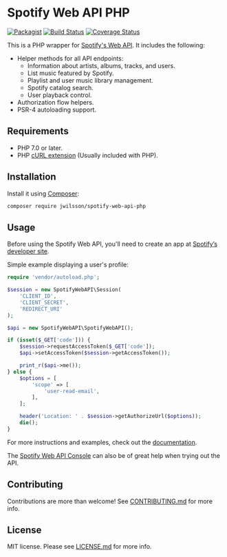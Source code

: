 # Spotify Web API PHP

[![Packagist](https://img.shields.io/packagist/v/jwilsson/spotify-web-api-php.svg)](https://packagist.org/packages/jwilsson/spotify-web-api-php)
[![Build Status](https://travis-ci.org/jwilsson/spotify-web-api-php.svg?branch=master)](https://travis-ci.org/jwilsson/spotify-web-api-php)
[![Coverage Status](https://coveralls.io/repos/jwilsson/spotify-web-api-php/badge.svg?branch=master)](https://coveralls.io/r/jwilsson/spotify-web-api-php?branch=master)

This is a PHP wrapper for [Spotify's Web API](https://developer.spotify.com/web-api/). It includes the following:

* Helper methods for all API endpoints:
    * Information about artists, albums, tracks, and users.
    * List music featured by Spotify.
    * Playlist and user music library management.
    * Spotify catalog search.
    * User playback control.
* Authorization flow helpers.
* PSR-4 autoloading support.

## Requirements
* PHP 7.0 or later.
* PHP [cURL extension](http://php.net/manual/en/book.curl.php) (Usually included with PHP).

## Installation
Install it using [Composer](https://getcomposer.org/):

```sh
composer require jwilsson/spotify-web-api-php
```

## Usage
Before using the Spotify Web API, you'll need to create an app at [Spotify’s developer site](https://developer.spotify.com/web-api/).

Simple example displaying a user's profile:
```php
require 'vendor/autoload.php';

$session = new SpotifyWebAPI\Session(
    'CLIENT_ID',
    'CLIENT_SECRET',
    'REDIRECT_URI'
);

$api = new SpotifyWebAPI\SpotifyWebAPI();

if (isset($_GET['code'])) {
    $session->requestAccessToken($_GET['code']);
    $api->setAccessToken($session->getAccessToken());

    print_r($api->me());
} else {
    $options = [
        'scope' => [
            'user-read-email',
        ],
    ];

    header('Location: ' . $session->getAuthorizeUrl($options));
    die();
}
```

For more instructions and examples, check out the [documentation](/docs/).

The [Spotify Web API Console](https://developer.spotify.com/web-api/console/) can also be of great help when trying out the API.

## Contributing
Contributions are more than welcome! See [CONTRIBUTING.md](/CONTRIBUTING.md) for more info.

## License
MIT license. Please see [LICENSE.md](LICENSE.md) for more info.
